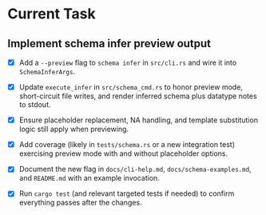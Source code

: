 # Current Task

## Implement schema infer preview output

- [x] Add a `--preview` flag to `schema infer` in `src/cli.rs` and wire it into `SchemaInferArgs`.
- [x] Update `execute_infer` in `src/schema_cmd.rs` to honor preview mode, short-circuit file writes, and render inferred schema plus datatype notes to stdout.
- [x] Ensure placeholder replacement, NA handling, and template substitution logic still apply when previewing.
- [x] Add coverage (likely in `tests/schema.rs` or a new integration test) exercising preview mode with and without placeholder options.
- [x] Document the new flag in `docs/cli-help.md`, `docs/schema-examples.md`, and `README.md` with an example invocation.
- [x] Run `cargo test` (and relevant targeted tests if needed) to confirm everything passes after the changes.

